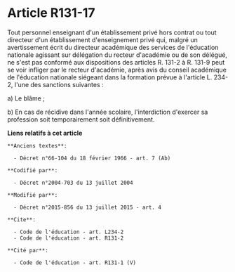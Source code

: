 # Article R131-17

Tout personnel enseignant d'un établissement privé hors contrat ou tout directeur d'un établissement d'enseignement privé
qui, malgré un avertissement écrit du directeur académique des services de l'éducation nationale agissant sur délégation du
recteur d'académie ou de son délégué, ne s'est pas conformé aux dispositions des articles R. 131-2 à R. 131-9 peut se voir
infliger par le recteur d'académie, après avis du conseil académique de l'éducation nationale siégeant dans la formation
prévue à l'article L. 234-2, l'une des sanctions suivantes : 

a) Le blâme ; 

b) En cas de récidive dans l'année scolaire, l'interdiction d'exercer sa profession soit temporairement soit définitivement.

**Liens relatifs à cet article**

	**Anciens textes**:

	  - Décret n°66-104 du 18 février 1966 - art. 7 (Ab)

	**Codifié par**:

	  - Décret n°2004-703 du 13 juillet 2004

	**Modifié par**:

	  - Décret n°2015-856 du 13 juillet 2015 - art. 4

	**Cite**:

	  - Code de l'éducation - art. L234-2
	  - Code de l'éducation - art. R131-2

	**Cité par**:

	  - Code de l'éducation - art. R131-1 (V)
